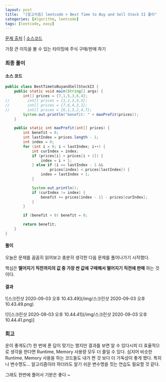 ```yaml
---
layout: post
title:  "[알고리즘] leetcode > Best Time to Buy and Sell Stock II 풀이"
categories: [Algorithm, leetcode]
tags: [leetcode, easy]
---
```


[문제 출처](https://leetcode.com/explore/interview/card/top-interview-questions-easy/92/array/564/) | [소스코드](https://github.com/TaeHyungK/algorithm/blob/master/src/leetcode/BestTimetoBuyandSellStockII.java)

가장 큰 이득을 볼 수 있는 타이밍에 주식 구매/판매 하기

### 최종 풀이

#### 소스 코드

```java
public class BestTimetoBuyandSellStockII {
    public static void main(String[] args) {
        int[] prices = {7,1,5,3,6,4};
//        int[] prices = {1,2,3,4,5};
//        int[] prices = {7,6,4,3,1};
//        int[] prices = {6,1,3,2,4,7};
        System.out.println("benefit: " + maxProfit(prices));
    }

    public static int maxProfit(int[] prices) {
        int benefit = 0;
        int lastIndex = prices.length - 1;
        int index = 0;
        for (int i = 0; i < lastIndex; i++) {
            int curIndex = index;
            if (prices[i] > prices[i + 1]) {
                index = i + 1;
            } else if (i == lastIndex - 1 &&
                    prices[index] < prices[lastIndex]) {
                index = lastIndex + 1;
            }

            System.out.println();
            if (curIndex != index) {
                benefit += prices[index - 1] - prices[curIndex];
            }
        }

        if (benefit < 0) benefit = 0;

        return benefit;
    }
}
```



#### 풀이

오늘은 문제를 꼼꼼히 읽어보고 충분히 생각한 다음 문제를 풀어나가기 시작했다.

핵심은 **떨어지기 직전까지의 값 중 가장 싼 값에 구매해서 떨어지기 직전에 판매** 하는 것이다.

#### 결과

![스크린샷 2020-09-03 오후 10.43.49](/img/스크린샷 2020-09-03 오후 10.43.49.png)

![![스크린샷 2020-09-03 오후 10.44.41](/img/스크린샷 2020-09-03 오후 10.44.41.png)]

### 회고

운이 좋게도(?) 한 번에 푼 답이 맞기는 했지만 결과를 보면 알 수 있다시피 더 효율적으로 생각을 한다면 Runtime, Memory 사용량 모두 더 줄일 수 있다. 심지어 비슷한 Runtime, Memory 사용을 하는 코드들도 내가 짠 것 보다 더 가독성이 좋게 짰다. 특히나 변수명도... 알고리즘이라 하더라도 알기 쉬운 변수명을 짓는 연습도 필요할 것 같다.

그래도 한번에 풀어서 기분은 좋다 ~